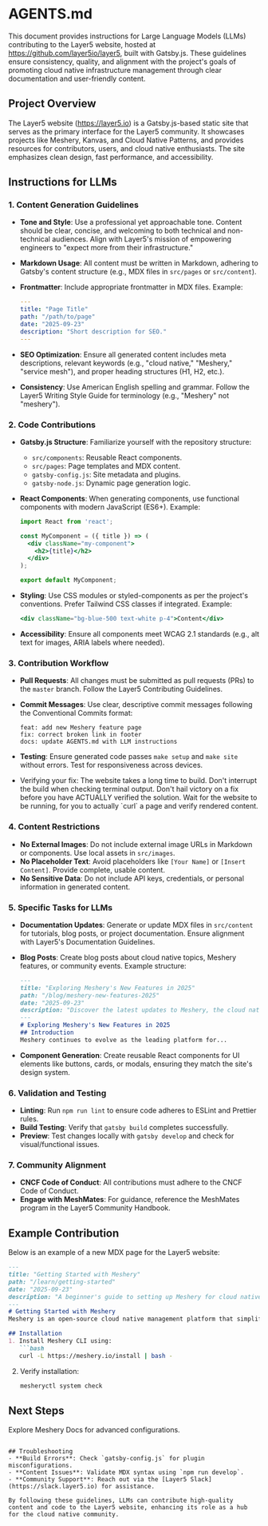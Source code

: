 # AGENTS.md

This document provides instructions for Large Language Models (LLMs) contributing to the Layer5 website, hosted at https://github.com/layer5io/layer5, built with Gatsby.js. These guidelines ensure consistency, quality, and alignment with the project's goals of promoting cloud native infrastructure management through clear documentation and user-friendly content.

## Project Overview

The Layer5 website (https://layer5.io) is a Gatsby.js-based static site that serves as the primary interface for the Layer5 community. It showcases projects like Meshery, Kanvas, and Cloud Native Patterns, and provides resources for contributors, users, and cloud native enthusiasts. The site emphasizes clean design, fast performance, and accessibility.

## Instructions for LLMs

### 1. Content Generation Guidelines

- **Tone and Style**: Use a professional yet approachable tone. Content should be clear, concise, and welcoming to both technical and non-technical audiences. Align with Layer5's mission of empowering engineers to "expect more from their infrastructure."
- **Markdown Usage**: All content must be written in Markdown, adhering to Gatsby's content structure (e.g., MDX files in `src/pages` or `src/content`).
- **Frontmatter**: Include appropriate frontmatter in MDX files. Example:

  ```yaml
  ---
  title: "Page Title"
  path: "/path/to/page"
  date: "2025-09-23"
  description: "Short description for SEO."
  ---
  ```
- **SEO Optimization**: Ensure all generated content includes meta descriptions, relevant keywords (e.g., "cloud native," "Meshery," "service mesh"), and proper heading structures (H1, H2, etc.).
- **Consistency**: Use American English spelling and grammar. Follow the Layer5 Writing Style Guide for terminology (e.g., "Meshery" not "meshery").

### 2. Code Contributions

- **Gatsby.js Structure**: Familiarize yourself with the repository structure:
  - `src/components`: Reusable React components.
  - `src/pages`: Page templates and MDX content.
  - `gatsby-config.js`: Site metadata and plugins.
  - `gatsby-node.js`: Dynamic page generation logic.
- **React Components**: When generating components, use functional components with modern JavaScript (ES6+). Example:

  ```jsx
  import React from 'react';
  
  const MyComponent = ({ title }) => (
    <div className="my-component">
      <h2>{title}</h2>
    </div>
  );
  
  export default MyComponent;
  ```
- **Styling**: Use CSS modules or styled-components as per the project's conventions. Prefer Tailwind CSS classes if integrated. Example:

  ```jsx
  <div className="bg-blue-500 text-white p-4">Content</div>
  ```
- **Accessibility**: Ensure all components meet WCAG 2.1 standards (e.g., alt text for images, ARIA labels where needed).

### 3. Contribution Workflow

- **Pull Requests**: All changes must be submitted as pull requests (PRs) to the `master` branch. Follow the Layer5 Contributing Guidelines.
- **Commit Messages**: Use clear, descriptive commit messages following the Conventional Commits format:

  ```
  feat: add new Meshery feature page
  fix: correct broken link in footer
  docs: update AGENTS.md with LLM instructions
  ```
- **Testing**: Ensure generated code passes `make setup` and `make site` without errors. Test for responsiveness across devices.
- Verifying your fix: The website takes a long time to build. Don't interrupt the build when checking terminal output. Don't hail victory on a fix before you have ACTUALLY verified the solution. Wait for the website to be running, for you to actually \`curl\` a page and verify rendered content.

### 4. Content Restrictions

- **No External Images**: Do not include external image URLs in Markdown or components. Use local assets in `src/images`.
- **No Placeholder Text**: Avoid placeholders like `[Your Name]` or `[Insert Content]`. Provide complete, usable content.
- **No Sensitive Data**: Do not include API keys, credentials, or personal information in generated content.

### 5. Specific Tasks for LLMs

- **Documentation Updates**: Generate or update MDX files in `src/content` for tutorials, blog posts, or project documentation. Ensure alignment with Layer5's Documentation Guidelines.
- **Blog Posts**: Create blog posts about cloud native topics, Meshery features, or community events. Example structure:

  ```markdown
  ---
  title: "Exploring Meshery's New Features in 2025"
  path: "/blog/meshery-new-features-2025"
  date: "2025-09-23"
  description: "Discover the latest updates to Meshery, the cloud native management platform."
  ---
  # Exploring Meshery's New Features in 2025
  ## Introduction
  Meshery continues to evolve as the leading platform for...
  ```
- **Component Generation**: Create reusable React components for UI elements like buttons, cards, or modals, ensuring they match the site's design system.

### 6. Validation and Testing

- **Linting**: Run `npm run lint` to ensure code adheres to ESLint and Prettier rules.
- **Build Testing**: Verify that `gatsby build` completes successfully.
- **Preview**: Test changes locally with `gatsby develop` and check for visual/functional issues.

### 7. Community Alignment

- **CNCF Code of Conduct**: All contributions must adhere to the CNCF Code of Conduct.
- **Engage with MeshMates**: For guidance, reference the MeshMates program in the Layer5 Community Handbook.

## Example Contribution

Below is an example of a new MDX page for the Layer5 website:

```markdown
---
title: "Getting Started with Meshery"
path: "/learn/getting-started"
date: "2025-09-23"
description: "A beginner's guide to setting up Meshery for cloud native management."
---
# Getting Started with Meshery
Meshery is an open-source cloud native management platform that simplifies...

## Installation
1. Install Meshery CLI using:
   ```bash
   curl -L https://meshery.io/install | bash -
```

2. Verify installation:

   ```bash
   mesheryctl system check
   ```

## Next Steps

Explore Meshery Docs for advanced configurations.

```

## Troubleshooting
- **Build Errors**: Check `gatsby-config.js` for plugin misconfigurations.
- **Content Issues**: Validate MDX syntax using `npm run develop`.
- **Community Support**: Reach out via the [Layer5 Slack](https://slack.layer5.io) for assistance.

By following these guidelines, LLMs can contribute high-quality content and code to the Layer5 website, enhancing its role as a hub for the cloud native community.
```
